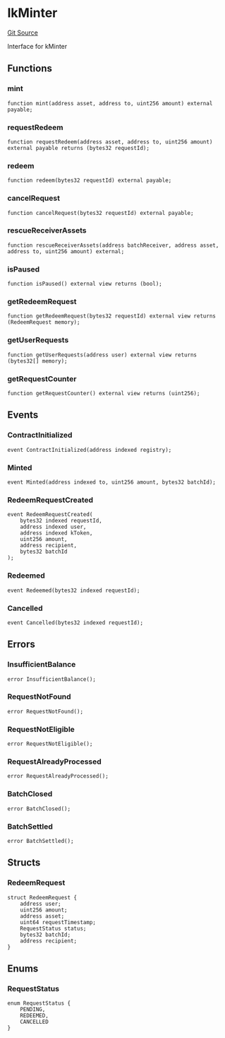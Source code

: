 # IkMinter
[Git Source](https://github.com/VerisLabs/KAM/blob/21fc681bf8c3b068c4bafc99872278de3ba557fb/src/interfaces/IkMinter.sol)

Interface for kMinter


## Functions
### mint


```solidity
function mint(address asset, address to, uint256 amount) external payable;
```

### requestRedeem


```solidity
function requestRedeem(address asset, address to, uint256 amount) external payable returns (bytes32 requestId);
```

### redeem


```solidity
function redeem(bytes32 requestId) external payable;
```

### cancelRequest


```solidity
function cancelRequest(bytes32 requestId) external payable;
```

### rescueReceiverAssets


```solidity
function rescueReceiverAssets(address batchReceiver, address asset, address to, uint256 amount) external;
```

### isPaused


```solidity
function isPaused() external view returns (bool);
```

### getRedeemRequest


```solidity
function getRedeemRequest(bytes32 requestId) external view returns (RedeemRequest memory);
```

### getUserRequests


```solidity
function getUserRequests(address user) external view returns (bytes32[] memory);
```

### getRequestCounter


```solidity
function getRequestCounter() external view returns (uint256);
```

## Events
### ContractInitialized

```solidity
event ContractInitialized(address indexed registry);
```

### Minted

```solidity
event Minted(address indexed to, uint256 amount, bytes32 batchId);
```

### RedeemRequestCreated

```solidity
event RedeemRequestCreated(
    bytes32 indexed requestId,
    address indexed user,
    address indexed kToken,
    uint256 amount,
    address recipient,
    bytes32 batchId
);
```

### Redeemed

```solidity
event Redeemed(bytes32 indexed requestId);
```

### Cancelled

```solidity
event Cancelled(bytes32 indexed requestId);
```

## Errors
### InsufficientBalance

```solidity
error InsufficientBalance();
```

### RequestNotFound

```solidity
error RequestNotFound();
```

### RequestNotEligible

```solidity
error RequestNotEligible();
```

### RequestAlreadyProcessed

```solidity
error RequestAlreadyProcessed();
```

### BatchClosed

```solidity
error BatchClosed();
```

### BatchSettled

```solidity
error BatchSettled();
```

## Structs
### RedeemRequest

```solidity
struct RedeemRequest {
    address user;
    uint256 amount;
    address asset;
    uint64 requestTimestamp;
    RequestStatus status;
    bytes32 batchId;
    address recipient;
}
```

## Enums
### RequestStatus

```solidity
enum RequestStatus {
    PENDING,
    REDEEMED,
    CANCELLED
}
```

